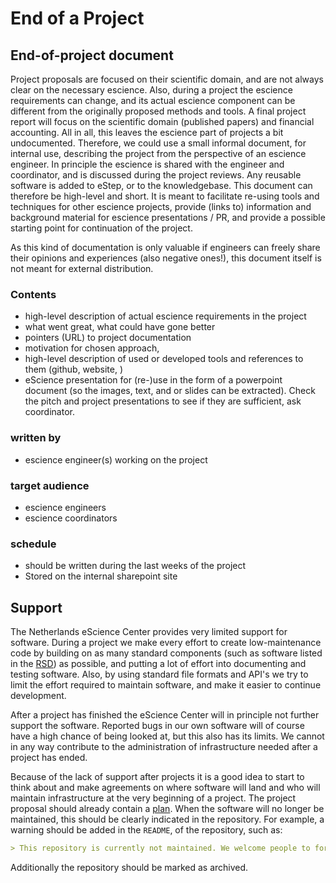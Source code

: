 # End of a Project

## End-of-project document

Project proposals are focused on their scientific domain, and are not always clear on the necessary escience. Also, during a project the escience requirements can change, and its actual escience component can be different from the originally proposed methods and tools. A final project report will focus on the scientific domain (published papers) and financial accounting. All in all, this leaves the escience part of projects a bit undocumented. Therefore, we could use a small informal document, for internal use, describing the project from the perspective of an escience engineer. 
In principle the escience is shared with the engineer and coordinator, and is discussed during the project reviews. Any reusable software is added to eStep, or to the knowledgebase. This document can therefore be high-level and short. It is meant to facilitate re-using tools and techniques for other escience projects, provide (links to) information and background material for escience presentations / PR, and provide a possible starting point for continuation of the project.

As this kind of documentation is only valuable if engineers can freely share their opinions and experiences (also negative ones!), this document itself is not meant for external distribution.

### Contents

* high-level description of actual escience requirements in the project
* what went great, what could have gone better
* pointers (URL) to project documentation
* motivation for chosen approach,
* high-level description of used or developed tools and references to them (github, website, )
* eScience presentation for (re-)use in the form of a powerpoint document (so the images, text, and or slides can be extracted). Check the pitch and project presentations to see if they are sufficient, ask coordinator.

### written by

* escience engineer(s) working on the project

### target audience

* escience engineers
* escience coordinators

### schedule

* should be written during the last weeks of the project
* Stored on the internal sharepoint site

## Support

The Netherlands eScience Center provides very limited support for software. During a project we make every effort to create low-maintenance code by building on as many standard components (such as software listed in the [RSD](https://research-software.nl/)) as possible, and putting a lot of effort into documenting and testing software. Also, by using standard file formats and API's we try to limit the effort required to maintain software, and make it easier to continue development.

After a project has finished the eScience Center will in principle not further support the software. Reported bugs in our own software will of course have a high chance of being looked at, but this also has its limits. We cannot in any way contribute to the administration of infrastructure needed after a project has ended.

Because of the lack of support after projects it is a good idea to start to think about and make agreements on where software will land and who will maintain infrastructure at the very beginning of a project. The project proposal should already contain a [plan](https://doi.org/10.5281/zenodo.1451750). When the software will no longer be maintained, this should be clearly indicated in the repository. For example, a warning should be added in the `README`, of the repository, such as:

```Markdown
> This repository is currently not maintained. We welcome people to fork this repository for further development and maintenance.
```

Additionally the repository should be marked as archived.
